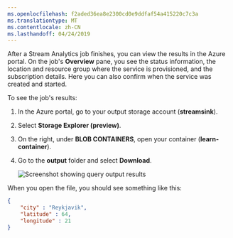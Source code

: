```yaml
---
ms.openlocfilehash: f2aded36ea8e2300cd0e9ddfaf54a415220c7c3a
ms.translationtype: MT
ms.contentlocale: zh-CN
ms.lasthandoff: 04/24/2019
---
```

After a Stream Analytics job finishes, you can view the results in the Azure portal. On the job's **Overview** pane, you see the status information, the location and resource group where the service is provisioned, and the subscription details. Here you can also confirm when the service was created and started.

To see the job's results:

1. In the Azure portal, go to your output storage account (**streamsink**).
1. Select **Storage Explorer (preview)**.
1. On the right, under **BLOB CONTAINERS**, open your container (**learn-container**).
1. Go to the **output** folder and select **Download**.

    ![Screenshot showing query output results](../media/8-query-result.png)

When you open the file, you should see something like this:

```json
{
    "city" : "Reykjavik",
    "latitude" : 64,
    "longitude" : 21
}
```